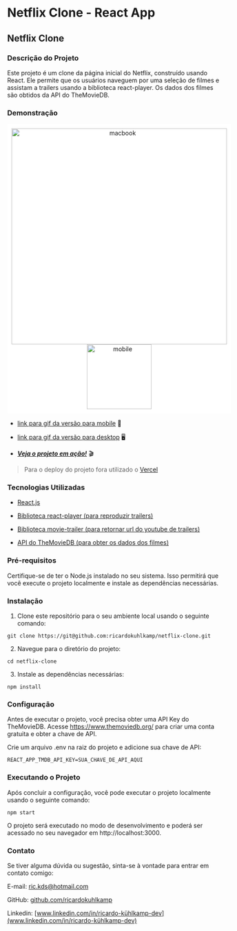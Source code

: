 # Netflix Clone - React App
## __Netflix Clone__

### __Descrição do Projeto__
Este projeto é um clone da página inicial do Netflix, construído usando React. Ele permite que os usuários naveguem por uma seleção de filmes e assistam a trailers usando a biblioteca react-player. Os dados dos filmes são obtidos da API do TheMovieDB.

### __Demonstração__

<center>
<div style="background-color: white; display: inline-block; padding: 10px;">
  <img src="./images/macbook.gif" alt="macbook" style="width: 500px;" />
  <img src="./images/mobile.gif" alt="mobile" style="width: 150px;" />
</div>
</center>

- [link para gif da versão para mobile](https://www.webmobilefirst.com/en/screencasts/RFrUAjfM7L/) 📱

- [link para gif da versão para desktop](https://www.webmobilefirst.com/en/screencasts/AtwOETwLrY/) 🖥

- [___Veja o projeto em ação!___](https://netflix-clone-zeta-livid.vercel.app/) 🎬

> Para o deploy do projeto fora utilizado o [Vercel](https://vercel.com/)


### **Tecnologias Utilizadas**

- [React.js](https://legacy.reactjs.org/docs/getting-started.html)

- [Biblioteca react-player (para reproduzir trailers)](https://www.npmjs.com/package/react-player)

- [Biblioteca movie-trailer (para retornar url do youtube de trailers)](https://www.npmjs.com/package/movie-trailer)

- [API do TheMovieDB (para obter os dados dos filmes)](https://www.themoviedb.org/?language=pt)

### __Pré-requisitos__
Certifique-se de ter o Node.js instalado no seu sistema. Isso permitirá que você execute o projeto localmente e instale as dependências necessárias.

### __Instalação__
1.  Clone este repositório para o seu ambiente local usando o seguinte comando:
```
git clone https://git@github.com:ricardokuhlkamp/netflix-clone.git
```
2.  Navegue para o diretório do projeto:

```
cd netflix-clone
```
3.  Instale as dependências necessárias:
```
npm install
```
### __Configuração__
Antes de executar o projeto, você precisa obter uma API Key do TheMovieDB. Acesse https://www.themoviedb.org/ para criar uma conta gratuita e obter a chave de API.

Crie um arquivo .env na raiz do projeto e adicione sua chave de API:
```
REACT_APP_TMDB_API_KEY=SUA_CHAVE_DE_API_AQUI
```
### __Executando o Projeto__
Após concluir a configuração, você pode executar o projeto localmente usando o seguinte comando:
```
npm start
```
O projeto será executado no modo de desenvolvimento e poderá ser acessado no seu navegador em http://localhost:3000.

### __Contato__
Se tiver alguma dúvida ou sugestão, sinta-se à vontade para entrar em contato comigo:

E-mail: <ric.kds@hotmail.com>

GitHub: [github.com/ricardokuhlkamp](https://github.com/ricardokuhlkamp)

Linkedin: [www.linkedin.com/in/ricardo-kühlkamp-dev](www.linkedin.com/in/ricardo-kühlkamp-dev)
